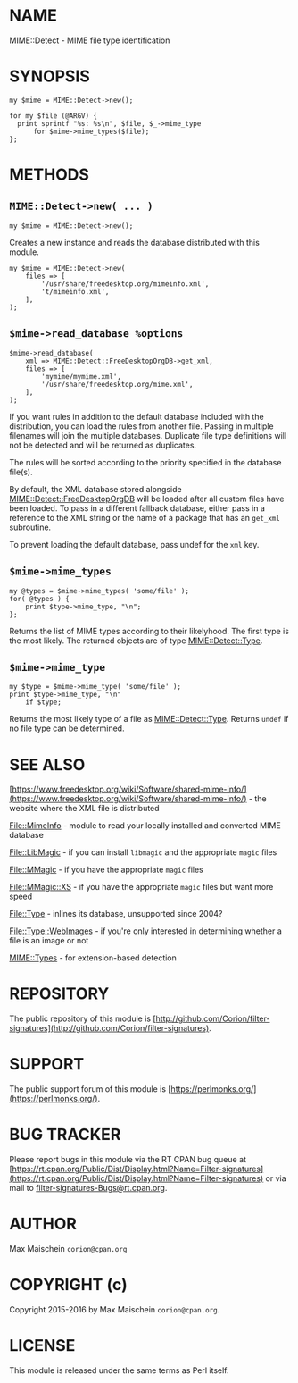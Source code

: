 # NAME

MIME::Detect - MIME file type identification

# SYNOPSIS

    my $mime = MIME::Detect->new();

    for my $file (@ARGV) {
      print sprintf "%s: %s\n", $file, $_->mime_type
          for $mime->mime_types($file);
    };

# METHODS

## `MIME::Detect->new( ... )`

    my $mime = MIME::Detect->new();

Creates a new instance and reads the database distributed with this module.

    my $mime = MIME::Detect->new(
        files => [
            '/usr/share/freedesktop.org/mimeinfo.xml',
            't/mimeinfo.xml',
        ],
    );

## `$mime->read_database %options`

    $mime->read_database(
        xml => MIME::Detect::FreeDesktopOrgDB->get_xml,
        files => [
            'mymime/mymime.xml',
            '/usr/share/freedesktop.org/mime.xml',
        ],
    );

If you want rules in addition to the default
database included with the distribution, you can load the rules from another file.
Passing in multiple filenames will join the multiple
databases. Duplicate file type definitions will not be detected
and will be returned as duplicates.

The rules will be sorted according to the priority specified in the database
file(s).

By default, the XML database stored alongside
[MIME::Detect::FreeDesktopOrgDB](https://metacpan.org/pod/MIME::Detect::FreeDesktopOrgDB)
will be loaded after all custom files have been loaded.
To pass in a different fallback database, either pass in a reference
to the XML string or the name of a package that has an `get_xml` subroutine.

To prevent loading the default database, pass undef
for the `xml` key.

## `$mime->mime_types`

    my @types = $mime->mime_types( 'some/file' );
    for( @types ) {
        print $type->mime_type, "\n";
    };

Returns the list of MIME types according to their likelyhood.
The first type is the most likely. The returned objects
are of type [MIME::Detect::Type](https://metacpan.org/pod/MIME::Detect::Type).

## `$mime->mime_type`

    my $type = $mime->mime_type( 'some/file' );
    print $type->mime_type, "\n"
        if $type;

Returns the most likely type of a file as [MIME::Detect::Type](https://metacpan.org/pod/MIME::Detect::Type). Returns `undef`
if no file type can be determined.

# SEE ALSO

[https://www.freedesktop.org/wiki/Software/shared-mime-info/](https://www.freedesktop.org/wiki/Software/shared-mime-info/) - the website
where the XML file is distributed

[File::MimeInfo](https://metacpan.org/pod/File::MimeInfo) - module to read your locally installed and converted MIME database

[File::LibMagic](https://metacpan.org/pod/File::LibMagic) - if you can install `libmagic` and the appropriate `magic` files

[File::MMagic](https://metacpan.org/pod/File::MMagic) - if you have the appropriate `magic` files

[File::MMagic::XS](https://metacpan.org/pod/File::MMagic::XS) - if you have the appropriate `magic` files but want more speed

[File::Type](https://metacpan.org/pod/File::Type) - inlines its database, unsupported since 2004?

[File::Type::WebImages](https://metacpan.org/pod/File::Type::WebImages) - if you're only interested in determining whether
a file is an image or not

[MIME::Types](https://metacpan.org/pod/MIME::Types) - for extension-based detection

# REPOSITORY

The public repository of this module is 
[http://github.com/Corion/filter-signatures](http://github.com/Corion/filter-signatures).

# SUPPORT

The public support forum of this module is
[https://perlmonks.org/](https://perlmonks.org/).

# BUG TRACKER

Please report bugs in this module via the RT CPAN bug queue at
[https://rt.cpan.org/Public/Dist/Display.html?Name=Filter-signatures](https://rt.cpan.org/Public/Dist/Display.html?Name=Filter-signatures)
or via mail to [filter-signatures-Bugs@rt.cpan.org](https://metacpan.org/pod/filter-signatures-Bugs@rt.cpan.org).

# AUTHOR

Max Maischein `corion@cpan.org`

# COPYRIGHT (c)

Copyright 2015-2016 by Max Maischein `corion@cpan.org`.

# LICENSE

This module is released under the same terms as Perl itself.

